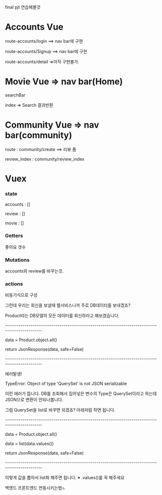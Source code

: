 final pjt 연습해볼것

# Accounts Vue

route-accounts/login  ==> nav bar에 구현

route-accounts/Signup ==> nav bar에 구현

route-accounts/detail =>아직 구현불가.

# Movie Vue => nav bar(Home)

searchBar

index => Search 결과반환

# Community Vue => nav bar(community)

route : community/create ==> 리뷰 폼

review_index : community/review_index

# Vuex

### state

accounts : []

review : []

movie : []

### Getters

좋아요 갯수

### Mutations

accounts와 review를 바꾸는것.

### actions

비동기식으로 구성



그런데 우리는 회신을 보낼때 웹서비스니까 주로 DB데이터를 보내겠죠?

Product라는 DB모델의 모든 데이터를 회신하라고 해보겠습니다.

\-------------------------------------------------------------------------------------------------

data = Product.object.all()

return JsonResponse(data, safe=False)

\-------------------------------------------------------------------------------------------------

에러발생!

TypeError: Object of type 'QuerySet' is not JSON serializable

이런 에러가 뜹니다. DB를 조회해서 집어넣은 변수의 Type은 QuerySet이라고 하는데 JSON으로 변환이 안되나봅니다.

 

그럼 QuerySet을 list로 바꾸면 되겠죠? 아래처럼 하면 됩니다.

\-------------------------------------------------------------------------------------------------

data = Product.object.all()

data = list(data.values())

return JsonResponse(data, safe=False)

\-------------------------------------------------------------------------------------------------

이렇게 값을 뽑아서 list화 해주면 됩니다. ※ .values()를 꼭 해주세요

백엔드 프론트엔드 연동시키는법ㄴ
